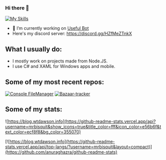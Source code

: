 ### Hi there 👋

<!--
**MrBisquit/mrbisquit** is a ✨ _special_ ✨ repository because its `README.md` (this file) appears on your GitHub profile.

Here are some ideas to get you started:

- 🔭 I’m currently working on ...
- 🌱 I’m currently learning ...
- 👯 I’m looking to collaborate on ...
- 🤔 I’m looking for help with ...
- 💬 Ask me about ...
- 📫 How to reach me: ...
- 😄 Pronouns: ...
- ⚡ Fun fact: ...
-->

[![My Skills](https://skillicons.dev/icons?i=js,html,css)](https://skillicons.dev)

- 🔭 I’m currently working on [Useful Bot](https://bit.ly/usefulbot)
- Here's my discord server: https://discord.gg/HZfMeZTnkX

## What I usually do:
- I mostly work on projects made from Node.JS.
- I use C# and XAML for Windows apps and mobile.

## Some of my most recent repos:
[![Console FileManager](https://github-readme-stats.vercel.app/api/pin/?username=mrbisquit&repo=Console-FileManager)](https://github.com/anuraghazra/github-readme-stats)
[![Bazaar-tracker](https://github-readme-stats.vercel.app/api/pin/?username=mrbisquit&repo=Bazaar-Tracker)](https://github.com/anuraghazra/github-readme-stats)


## Some of my stats:
![https://blog.wtdawson.info](https://github-readme-stats.vercel.app/api?username=mrbisquit&show_icons=true&title_color=fff&icon_color=e56b6f&text_color=ecf8f8&bg_color=355070)

[![https://blog.wtdawson.info](https://github-readme-stats.vercel.app/api/top-langs/?username=mrbisquit&layout=compact)](https://github.com/anuraghazra/github-readme-stats)
